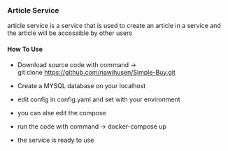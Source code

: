 ### Article Service

article service is a service that is used to create an article in a service and the article will be accessible by other users

#### How To Use

- Download source code with command ->  
  git clone https://github.com/nawihusen/Simple-Buy.git

- Create a MYSQL database on your localhost

- edit config in config.yaml and set with your environment

- you can alse edit the compose

- run the code with command -> docker-compose up

- the service is ready to use
